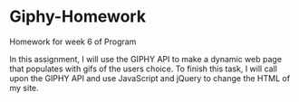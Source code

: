 # Giphy-Homework
Homework for week 6 of Program

In this assignment, I will use the GIPHY API to make a dynamic web page that populates with gifs of the users choice. To finish this task, I will call upon the GIPHY API and use JavaScript and jQuery to change the HTML of my site.
